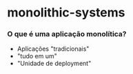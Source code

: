 # monolithic-systems

### O que é uma aplicação monolítica?

* Aplicações "tradicionais"
* "tudo em um"
* "Unidade de deployment"

